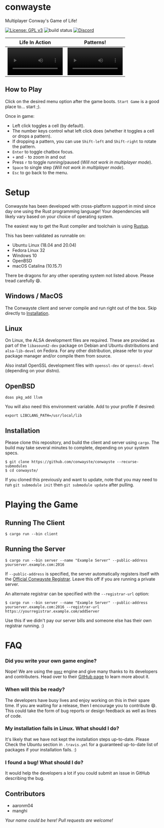 # conwayste

Multiplayer Conway's Game of Life!

[![License: GPL v3](https://img.shields.io/badge/License-GPLv3-blue.svg)](https://www.gnu.org/licenses/gpl-3.0) ![build status](https://api.travis-ci.com/conwayste/conwayste.svg?branch=master) [![Discord](https://img.shields.io/discord/463752820026376202.svg?label=&logo=discord&logoColor=ffffff&color=7389D8&labelColor=6A7EC2)](https://discord.gg/mjSsUMw)

Life In Action | Patterns!
:-: | :-:
<video src='https://user-images.githubusercontent.com/1715672/142133919-a080f383-8403-4162-9ea6-a8e6d9360148.mp4' width=180/> | <video src='https://user-images.githubusercontent.com/1715672/142133963-320767e9-32f7-4cc8-96b0-e3f8cf164f41.mp4' width=180/>

## How to Play

Click on the desired menu option after the game boots. `Start Game` is a good place to... start ;).

Once in game:

* Left click toggles a cell (by default).
* The number keys control what left click does (whether it toggles a cell or drops a pattern).
* If dropping a pattern, you can use `Shift-left` and `Shift-right` to rotate the pattern.
* `Enter` to toggle chatbox focus.
* `+` and `-` to zoom in and out
* Press `r` to toggle running/paused (*Will not work in multiplayer mode*).
* `Space` to single step (*Will not work in multiplayer mode*).
* `Esc` to go back to the menu.

# Setup
Conwayste has been developed with cross-platform support in mind since day one using the Rust programming language! Your dependencies will likely vary based on your choice of operating system.

The easiest way to get the Rust compiler and toolchain is using [Rustup](https://rustup.rs/).

This has been validated as runnable on:
  * Ubuntu Linux (18.04 and 20.04)
  * Fedora Linux 32
  * Windows 10
  * OpenBSD
  * macOS Catalina (10.15.7)

There be dragons for any other operating system not listed above. Please tread carefully :smile:.

## Windows / MacOS

The Conwayste client and server compile and run right out of the box. Skip directly to [Installation](#installation).

## Linux

On Linux, the ALSA development files are required. These are provided as part of the `libasound2-dev` package on Debian and Ubuntu distributions and `alsa-lib-devel` on Fedora. For any other distribution, please refer to your package manager and/or compile them from source.

Also install OpenSSL development files with `openssl-dev` or `openssl-devel` (depending on your distro).

## OpenBSD

```
doas pkg_add llvm
```

You will also need this environment variable. Add to your profile if desired:
```
export LIBCLANG_PATH=/usr/local/lib
```

## Installation

Please clone this repository, and build the client and server using `cargo`. The build may take several minutes to complete, depending on your system specs.

```
$ git clone https://github.com/conwayste/conwayste --recurse-submodules
$ cd conwayste/
```

If you cloned this previously and want to update, note that you may need to run `git submodule init` then `git submodule update` after pulling.

# Playing the Game

## Running The Client
```
$ cargo run --bin client
```

## Running the Server
```
$ cargo run --bin server --name "Example Server" --public-address yourserver.example.com:2016
```

If `--public-address` is specified, the server automatically registers itself with the [Official Conwayste Registrar](https://github.com/conwayste/registrar). Leave this off if you are running a private server.

An alternate registrar can be specified with the `--registrar-url` option:

```
$ cargo run --bin server --name "Example Server" --public-address yourserver.example.com:2016 --registrar-url https://yourregistrar.example.com/addServer
```

Use this if we didn't pay our server bills and someone else has their own registrar running. :)

# FAQ

### Did you write your own game engine?

Nope! We are using the [`ggez`](https://github.com/ggez/ggez) engine and give many thanks to its developers and contributers. Head over to their [GitHub page](https://github.com/ggez/ggez) to learn more about it.

### When will this be ready?

The developers have busy lives and enjoy working on this in their spare time. If you are waiting for a release, then I encourage you to contribute :smile:. This could take the form of bug reports or design feedback as well as lines of code.

### My installation fails in Linux. What should I do?

It's likely that we have not kept the installation steps up-to-date. Please Check the Ubuntu section in `.travis.yml` for a guaranteed up-to-date list of packages if your installation fails. :)

### I found a bug! What should I do?

It would help the developers a lot if you could submit an issue in GitHub describing the bug.

## Contributors

* aaronm04
* manghi

_Your name could be here! Pull requests are welcome!_
